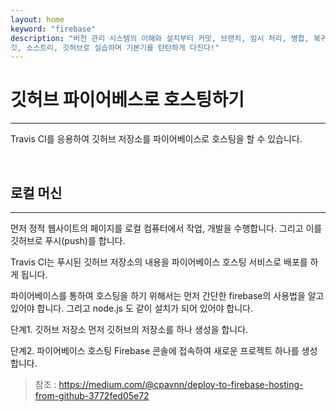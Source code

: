 ```yaml
---
layout: home
keyword: "firebase"
description: "버전 관리 시스템의 이해와 설치부터 커밋, 브랜치, 임시 처리, 병합, 복귀, 서브모듈, 태그까지
깃, 소스트리, 깃허브로 실습하며 기본기를 탄탄하게 다진다!"
---
```


# 깃허브 파이어베스로 호스팅하기
---
Travis CI를 응용하여 깃허브 저장소를 파이어베이스로 호스팅을 할 수 있습니다.

<br>

## 로컬 머신
---
먼저 정적 웹사이트의 페이지를 로컬 컴퓨터에서 작업, 개발을 수행합니다.
그리고 이를 깃허브로 푸시(push)를 합니다.

Travis CI는 푸시된 깃허브 저장소의 내용을 파이어베이스 호스팅 서비스로 배포를 하게 됩니다.

파이어베이스를 통하여 호스팅을 하기 위해서는 먼저 간단한 firebase의 사용법을 알고 있어야 합니다.
그리고 node.js 도 같이 설치가 되어 있어야 합니다.

단계1. 깃허브 저장소
먼저 깃허브의 저장소를 하나 생성을 합니다.

단계2. 파이어베이스 호스팅
Firebase 콘솔에 접속하여 새로운 프로젝트 하나를 생성합니다.


> 참조 : https://medium.com/@cpavnn/deploy-to-firebase-hosting-from-github-3772fed05e72
